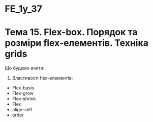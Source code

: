 # FE_1y_37

# Тема 15. Flex-box. Порядок та розміри flex-елементів. Техніка grids

Що будемо вчити:

1. Властивості flex-елементів:

- Flex-basis
- Flex-grow
- Flex-shrink
- Flex
- align-self
- order
